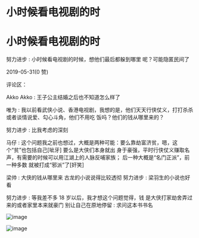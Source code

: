 # 小时候看电视剧的时

# 小时候看电视剧的时

努力进步 : 小时候看电视剧的时候，想他们最后都躲到哪里 呢？可能隐匿民间了

2019-05-31(0 赞)

评论区：

Akko Akko : 王子公主结婚之后也不知道怎么样了

唯为 : 我以前看武侠小说、香港电视剧，我想的是，他们天天行侠仗义，打打杀杀或者谈情说爱、勾心斗角，他们不用吃 饭吗？他们的钱从哪里来的？

努力进步 : 比我考虑的深刻

马仔 : 这个问题我之前也想过，大概是两种可能：要么靠劫富济贫，嗯，这个“贫”也包括自己[呲牙] 要么是大侠们本身就出 身于豪强，平时行侠仗义赚取名声，有需要的时候可以用江湖上的人脉反哺家族； 后一种大概是“名门正派”，前一种多数 就被打成“邪派”了[奸笑]

梁帅 : 大侠的钱从哪里来 古龙的小说说得比较透彻 努力进步 : 梁羽生的小说也好看

努力进步 : 等我差不多 18 岁以后，我才想这个问题觉得，钱 是大侠打家劫舍弄过来的或者家里本来就豪门 别让自己在原地停留 : 求问这本书书名

![image](img/Image_136.png)

![image](img/Image_137.png)